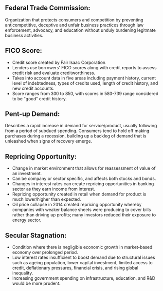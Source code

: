 ## Federal Trade Commission:
Organization that protects consumers and competition by preventing anticompetitive, deceptive and unfair business practices through law enforcement, advocacy, and education without unduly burdening legitmate business activities.

## FICO Score:
- Credit score created by Fair Isaac Corporation.
- Lenders use borrowers' FICO scores along with credit reports to assess credit risk and evaluate creditworthiness.
- Takes into account data in five areas including payment history, current level of indebtedness, types of credits used, length of credit history, and new credit accounts.
- Score ranges from 300 to 850, with scores in 580-739 range considered to be "good" credit history.

## Pent-up Demand:
Describes a rapid increase in demand for service/product, usually following from a period of subdued spending. Consumers tend to hold off making purchases during a recession, building up a backlog of demand that is unleashed when signs of recovery emerge.

## Repricing Opportunity:
- Change in market environment that allows for reassessment of value of an investment.
- Can be company or sector specific, and affects both stocks and bonds.
- Changes in interest rates can create repricing opportunities in banking sector as they earn income from interest.
- Repricing opportunity created in retail when demand for product is much lower/higher than expected.
- Oil price collapse in 2014 created repricing opportunity whereby companies with weaker balance sheets were producing to cover bills rather than driving up profits; many investors reduced their exposure to energy sector. 

## Secular Stagnation:
- Condition where there is negligible economic growth in market-based economy over prolonged period.
- Low interest rates insufficient to boost demand due to structural issues such as ageing population, lower capital investment, limited access to credit, deflationary pressures, financial crisis, and rising global inequality.
- Increasing government spending on infrastructure, education, and R&D would be more prudent.
